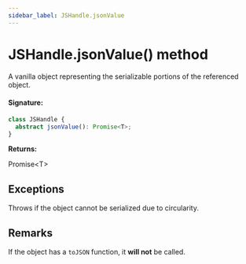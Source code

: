 ```yaml
---
sidebar_label: JSHandle.jsonValue
---
```


# JSHandle.jsonValue() method

A vanilla object representing the serializable portions of the referenced object.

#### Signature:

```typescript
class JSHandle {
  abstract jsonValue(): Promise<T>;
}
```

**Returns:**

Promise&lt;T&gt;

## Exceptions

Throws if the object cannot be serialized due to circularity.

## Remarks

If the object has a `toJSON` function, it **will not** be called.
